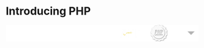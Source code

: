 <div class="intro">
  <h1>Introducing PHP</h1>
  <img src="resources/intro-logos.png" alt="2dotstwice - AFT - PHP Leuven" class="intro-logos" />
</div>
